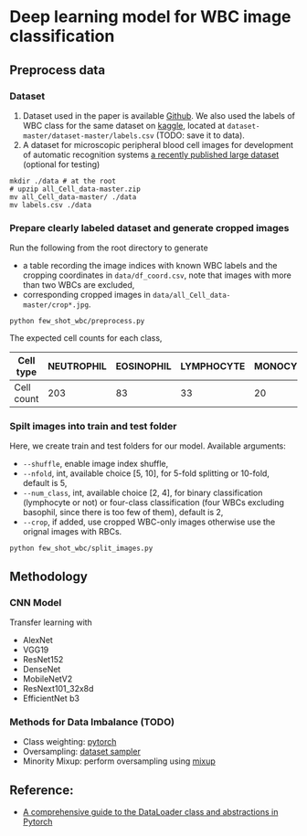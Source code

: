 # Deep learning model for WBC image classification
## Preprocess data
### Dataset
1. Dataset used in the paper is available [Github](https://github.com/akshaylamba/all_CELL_data). We also used the labels of WBC class for the same dataset on [kaggle](https://www.kaggle.com/datasets/paultimothymooney/blood-cells?resource=download), located at ```dataset-master/dataset-master/labels.csv``` (TODO: save it to data).
1. A dataset for microscopic peripheral blood cell images for development of automatic recognition systems [a recently published large dataset](https://data.mendeley.com/datasets/snkd93bnjr/1) (optional for
  testing)
  
```
mkdir ./data # at the root
# upzip all_Cell_data-master.zip
mv all_Cell_data-master/ ./data
mv labels.csv ./data
```
### Prepare clearly labeled dataset and generate cropped images
Run the following from the root directory to generate 

- a table recording the image indices with known WBC labels and the cropping coordinates in ```data/df_coord.csv```, note that images with more than two WBCs are excluded,
- corresponding cropped images in ```data/all_Cell_data-master/crop*.jpg```.

```
python few_shot_wbc/preprocess.py
```
The expected cell counts for each class,
<!---
|Cell type| Cell count|
| --- | ----------- |
|NEUTROPHIL| 205|
|EOSINOPHIL|87|
|LYMPHOCYTE| 33|
|MONOCYTE| 20| 
|BASOPHIL| 3|
-->

|Cell type| NEUTROPHIL|EOSINOPHIL|LYMPHOCYTE|MONOCYTE|BASOPHIL|
| --- | ----------- |----------- |----------- |----------- |----------- |
|Cell count| 203|83|33|20| 3|

### Spilt images into train and test folder
Here, we create train and test folders for our model. Available arguments:

- ```--shuffle```, enable image index shuffle,
- ```--nfold```, int, available choice [5, 10], for 5-fold splitting or 10-fold, default is 5,
- ```--num_class```, int, available choice [2, 4], for binary classification (lymphocyte or not) or four-class classification (four WBCs excluding basophil, since there is too few of them), default is 2,
- ```--crop```, if added, use cropped WBC-only images otherwise use the orignal images with RBCs.

```
python few_shot_wbc/split_images.py
```

## Methodology

### CNN Model
Transfer learning with 

- AlexNet
- VGG19
- ResNet152
- DenseNet
- MobileNetV2
- ResNext101_32x8d
- EfficientNet b3


### Methods for Data Imbalance (TODO)
- Class weighting: [pytorch](https://discuss.pytorch.org/t/dealing-with-imbalanced-datasets-in-pytorch/22596)
- Oversampling: [dataset sampler](https://github.com/ufoym/imbalanced-dataset-sampler)
- Minority Mixup: perform oversampling using [mixup](https://arxiv.org/pdf/1710.09412.pdf)


## Reference:
- [A comprehensive guide to the DataLoader class and abstractions in Pytorch](https://blog.paperspace.com/dataloaders-abstractions-pytorch/)
